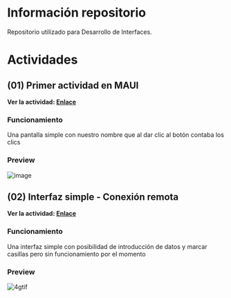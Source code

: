 # Información repositorio
 Repositorio utilizado para Desarrollo de Interfaces.

# Actividades

## (01) Primer actividad en MAUI 
**Ver la actividad: [Enlace](https://github.com/Maek0s/DesarrolloInterfaces/tree/main/miquintoproyecto)**

### Funcionamiento

Una pantalla simple con nuestro nombre que al dar clic al botón contaba los clics

### Preview

![image](https://github.com/user-attachments/assets/ec763d24-3368-45ff-827c-2d50e4870172)

## (02) Interfaz simple - Conexión remota
**Ver la actividad: [Enlace](https://github.com/Maek0s/DesarrolloInterfaces/tree/main/Actv2ConexionRemota)**

### Funcionamiento

Una interfaz simple con posibilidad de introducción de datos y marcar casillas pero sin funcionamiento por el momento

### Preview

![4gtif](https://github.com/user-attachments/assets/1aeee2b4-fb9b-4869-9a1e-ec221504c055)
